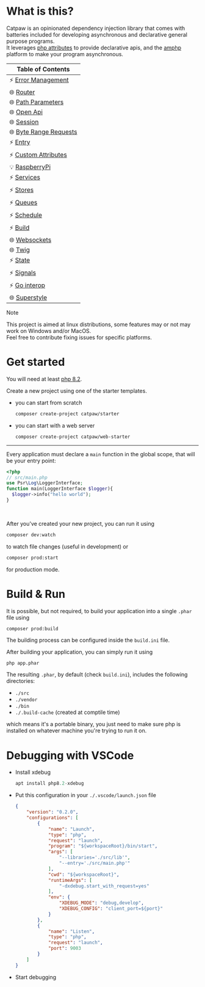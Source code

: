 # What is this?

Catpaw is an opinionated dependency injection library that comes with batteries included for developing asynchronous and declarative general purpose programs.\
It leverages [php attributes](https://www.php.net/manual/en/language.attributes.overview.php) to provide declarative apis, and the [amphp](https://github.com/amphp/amp) platform to make your program asynchronous.


| Table of Contents                                         |
|-----------------------------------------------------------|
| ⚡ [Error Management](./docs/0.error-managament.md)        |
| 🌐 [Router](./docs/1.router.md)                           |
| 🌐 [Path Parameters](./docs/2.path-parameters.md)         |
| 🌐 [Open Api](./docs/18.open-api.md)                      |
| 🌐 [Session](./docs/4.session.md)                         |
| 🌐 [Byte Range Requests](./docs/7.byte-range-requests.md) |
| ⚡ [Entry](./docs/5.entry.md)                              |
| ⚡ [Custom Attributes](./docs/8.custom-attributes.md)      |
| 💡 [RaspberryPi](./docs/11.raspberrypi.md)                |
| ⚡ [Services](./docs/13.services.md)                       |
| ⚡ [Stores](./docs/12.stores.md)                           |
| ⚡ [Queues](./docs/21.queues.md)                           |
| ⚡ [Schedule](./docs/22.schedule.md)                       |
| ⚡ [Build](./docs/23.build.md)                             |
| 🌐 [Websockets](./docs/24.websockets.md)                  |
| 🌐 [Twig](./docs/25.twig.md)                              |
| ⚡ [State](./docs/26.state.md)                             |
| ⚡ [Signals](./docs/27.signals.md)                             |
| ⚡ [Go interop](./docs/28.goffi.md)                             |
| 🌐 [Superstyle](./docs/29.superstyle.md)                             |


> [!NOTE]
> This project is aimed at linux distributions, some features may or not may work on Windows and/or MacOS.\
> Feel free to contribute fixing issues for specific platforms.

# Get started

You will need at least [php 8.2](https://www.php.net/downloads.php).

Create a new project using one of the starter templates.

- you can start from scratch
  ```bash
  composer create-project catpaw/starter
  ```
- you can start with a web server
  ```bash
  composer create-project catpaw/web-starter
  ```
---

Every application must declare a `main` function in the global scope, that will be your entry point:

```php
<?php
// src/main.php
use Psr\Log\LoggerInterface;
function main(LoggerInterface $logger){
  $logger->info("hello world");
}
```

<br/>

After you've created your new project, you can run it using

```bash
composer dev:watch
```
to watch file changes (useful in development)
or

```bash
composer prod:start
```
for production mode.


# Build & Run

It is possible, but not required, to build your application into a single `.phar` file using

```bash
composer prod:build
```
The building process can be configured inside the `build.ini` file.

After building your application, you can simply run it using
```
php app.phar
```
The resulting `.phar`, by default (check `build.ini`), includes the following directories:

- `./src`
- `./vendor`
- `./bin`
- `./.build-cache` (created at comptile time)

which means it's a portable binary, you just need to make
sure php is installed on whatever machine you're trying to run it on.

# Debugging with VSCode

- Install xdebug
  ```php
  apt install php8.2-xdebug
  ```

- Put this configuration in your `./.vscode/launch.json` file
  ```json
  {
      "version": "0.2.0",
      "configurations": [
          {
              "name": "Launch",
              "type": "php",
              "request": "launch",
              "program": "${workspaceRoot}/bin/start",
              "args": [
                  "--libraries='./src/lib'",
                  "--entry='./src/main.php'"
              ],
              "cwd": "${workspaceRoot}",
              "runtimeArgs": [
                  "-dxdebug.start_with_request=yes"
              ],
              "env": {
                  "XDEBUG_MODE": "debug,develop",
                  "XDEBUG_CONFIG": "client_port=${port}"
              }
          },
          {
              "name": "Listen",
              "type": "php",
              "request": "launch",
              "port": 9003
          }
      ]
  }
  ```
- Start debugging
